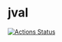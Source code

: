 # jval

[![Actions Status](https://github.com/emgyrz/jval/workflows/.github/workflows/main.yml/badge.svg)](https://github.com/emgyrz/jval/actions)
